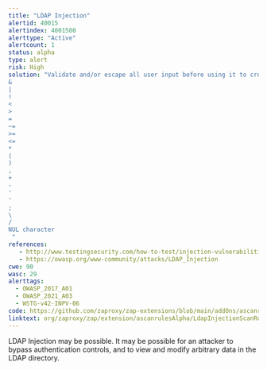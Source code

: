```yaml
---
title: "LDAP Injection"
alertid: 40015
alertindex: 4001500
alerttype: "Active"
alertcount: 1
status: alpha
type: alert
risk: High
solution: "Validate and/or escape all user input before using it to create an LDAP query.  In particular, the following characters (or combinations) should be deny listed:
&
|
!
<
>
=
~=
>=
<=
*
(
)
,
+
-
'
'
;
\
/
NUL character
 "
references:
   - http://www.testingsecurity.com/how-to-test/injection-vulnerabilities/LDAP-Injection
   - https://owasp.org/www-community/attacks/LDAP_Injection
cwe: 90
wasc: 29
alerttags: 
  - OWASP_2017_A01
  - OWASP_2021_A03
  - WSTG-v42-INPV-06
code: https://github.com/zaproxy/zap-extensions/blob/main/addOns/ascanrulesAlpha/src/main/java/org/zaproxy/zap/extension/ascanrulesAlpha/LdapInjectionScanRule.java
linktext: org/zaproxy/zap/extension/ascanrulesAlpha/LdapInjectionScanRule.java
---
```

LDAP Injection may be possible. It may be possible for an attacker to bypass authentication controls, and to view and modify arbitrary data in the LDAP directory. 

